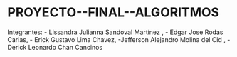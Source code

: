 # PROYECTO--FINAL--ALGORITMOS
Integrantes: - Lissandra Julianna Sandoval Martínez , - Edgar Jose Rodas Carias, - Erick Gustavo Lima Chavez, -Jefferson Alejandro Molina del Cid , - Derick Leonardo Chan Cancinos 
